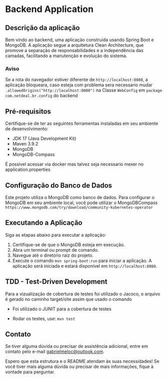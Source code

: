 # Backend Application

## Descrição da aplicação

Bem vindo ao backend, uma aplicação construída usando Spring Boot e MongoDB. A aplicação segue a arquitetura Clean Architecture, que promove a separação de responsabilidades e a independência das camadas, facilitando a manutenção e evolução do sistema.

### Aviso
Se a rota do navegador estiver diferente de `http://localhost:8080`, a aplicação bloqueara, caso esteja com problema sera necessario mudar `.allowedOrigins("http://localhost:8000")` na Classe `WebConfig` em `package com.netdeal.br.config` do backend

## Pré-requisitos

Certifique-se de ter as seguintes ferramentas instaladas em seu ambiente de desenvolvimento:


- JDK 17 (Java Development Kit)
- Maven 3.9.2
- MongoDB
- MongoDB-Compass

É possivel acessar via docker mas talvez seja necessario mexer no application.properties



## Configuração do Banco de Dados

Este projeto utiliza o MongoDB como banco de dados. Para configurar o MongoDB em seu ambiente local, você pode utilizar o MongoDBCompass `https://www.mongodb.com/try/download/community-kubernetes-operator`

## Executando a Aplicação

Siga as etapas abaixo para executar a aplicação:

1. Certifique-se de que o MongoDB esteja em execução.
2. Abra um terminal ou prompt de comando.
3. Navegue até o diretório raiz do projeto.
4. Execute o comando `mvn spring-boot:run` para iniciar a aplicação.
A aplicação será iniciada e estará disponível em `http://localhost:8080`.

## TDD - Test-Driven Development

Para a vizualização de cobertura de testes foi utilizado o Jacoco, o arquivo é gerado no caminho target/site assim que usado o comando

- Foi utilizado o JUNIT para a cobertura de testes

- Rodar os testes, use: `mvn test`


## Contato

Se tiver alguma dúvida ou precisar de assistência adicional, entre em contato pelo e-mail gabrielmeloc@outlook.com.

Espero que esta estrutura e o README atendam às suas necessidades! Se você tiver mais alguma dúvida ou precisar de mais informações, fique à vontade para perguntar.
